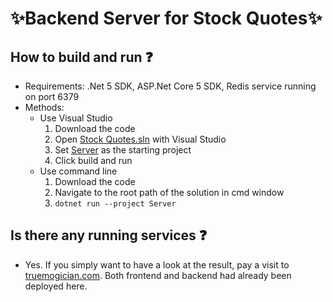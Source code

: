 # :sparkles:Backend Server for Stock Quotes:sparkles:
## How to build and run :question:
- Requirements: .Net 5 SDK, ASP.Net Core 5 SDK, Redis service running on port 6379
- Methods:
  - Use Visual Studio
	1. Download the code
	2. Open [Stock Quotes.sln](Stock%20Quotes.sln) with Visual Studio
	3. Set [Server](BaoStock/BaoStock.csproj) as the starting project
	4. Click build and run
  - Use command line
	1. Download the code
	2. Navigate to the root path of the solution in cmd window
	3. `dotnet run --project Server`
## Is there any running services :question:
- Yes. If you simply want to have a look at the result, pay a visit to [truemogician.com](https://www.truemogician.com:20210). Both frontend and backend had already been deployed here.